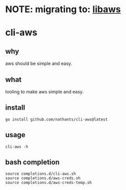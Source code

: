 # NOTE: migrating to: [libaws](https://github.com/nathants/libaws)

# cli-aws

## why

aws should be simple and easy.

## what

tooling to make aws simple and easy.

## install

```
go install github.com/nathants/cli-aws@latest
```

## usage

```
cli-aws -h
```

## bash completion

```
source completions.d/cli-aws.sh
source completions.d/aws-creds.sh
source completions.d/aws-creds-temp.sh
```
